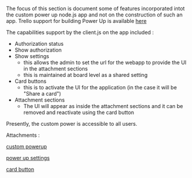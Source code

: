 The focus of this section is document some of features incorporated intot the custom power up node.js app and not on the construction of such an app. Trello support for building Power Up is available [here](https://developer.atlassian.com/cloud/trello/guides/power-ups/your-first-power-up/)

The capabilities support by the client.js on the app included :
- Authorization status
- Show authorization
- Show settings
  - this allows the admin to set the url for the webapp to provide the UI in the attachment sections
  - this is maintained at board level as a shared setting
- Card buttons
  - this is to activate the UI for the application (in the case it will be "Share a card")
- Attachment sections
  - The UI will appear as inside the attachment sections and it can be removed and reactivate using the card button

Presently, the custom power is accessible to all users. 

Attachments :

[custom powerup](https://e44ccs.deta.dev/public-file/powerup.jpg)

[power up settings](https://e44ccs.deta.dev/public-file/button.jpg)

[card button](https://e44ccs.deta.dev/public-file/settings.jpg)
